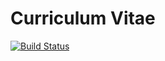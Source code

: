 # Curriculum Vitae

[![Build Status](https://travis-ci.org/bastiaanjacobs/CurriculumVitae.svg?branch=master)](https://travis-ci.org/bastiaanjacobs/CurriculumVitae)

